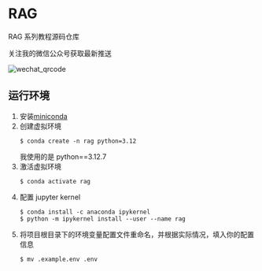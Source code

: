 # RAG
RAG 系列教程源码仓库

关注我的微信公众号获取最新推送

![wechat_qrcode](https://github.com/realyinchen/RAG/blob/main/data/wechat_qrcode.jpg)


## 运行环境

1. 安装[miniconda](https://docs.anaconda.com/miniconda/miniconda-install/)
2. 创建虚拟环境  
    ```
    $ conda create -n rag python=3.12
    ```
    我使用的是 python==3.12.7
3. 激活虚拟环境  
    ```
    $ conda activate rag
    ```
4. 配置 jupyter kernel  
    ```
    $ conda install -c anaconda ipykernel
    $ python -m ipykernel install --user --name rag
    ```
5. 将项目根目录下的环境变量配置文件重命名，并根据实际情况，填入你的配置信息  
    ```
    $ mv .example.env .env
    ```